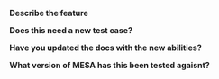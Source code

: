 **Describe the feature**


**Does this need a new test case?**


**Have you updated the docs with the new abilities?**


**What version of MESA has this been tested agaisnt?**

